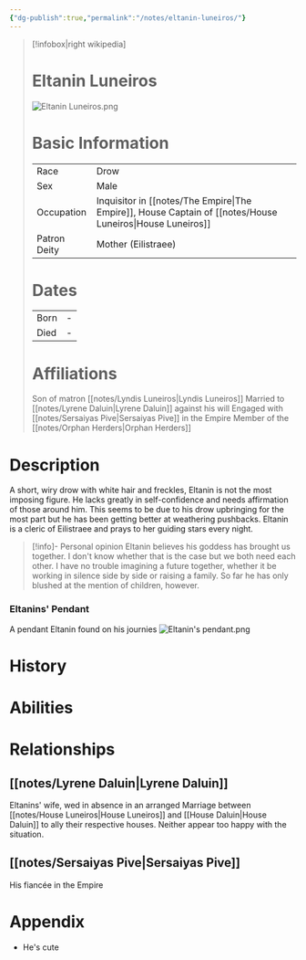 ```yaml
---
{"dg-publish":true,"permalink":"/notes/eltanin-luneiros/"}
---
```



> [!infobox|right wikipedia]
> # Eltanin Luneiros
> ![Eltanin Luneiros.png](/img/user/images/Eltanin%20Luneiros.png)
># Basic Information
> |  |   |
> | ---- | --- |
> | Race | Drow |
> | Sex | Male |
> | Occupation | Inquisitor in [[notes/The Empire\|The Empire]], House Captain of [[notes/House Luneiros\|House Luneiros]] |
> | Patron Deity | Mother (Eilistraee) |
> # Dates
>  |  |   |
> | ---- | --- |
> | Born | - |
> | Died | - |
> # Affiliations
> Son of matron [[notes/Lyndis Luneiros\|Lyndis Luneiros]]
> Married to [[notes/Lyrene Daluin\|Lyrene Daluin]] against his will
> Engaged with [[notes/Sersaiyas Pive\|Sersaiyas Pive]] in the Empire
> Member of the [[notes/Orphan Herders\|Orphan Herders]]

# Description
A short, wiry drow with white hair and freckles, Eltanin is not the most imposing figure. He lacks greatly in self-confidence and needs affirmation of those around him. This seems to be due to his drow upbringing for the most part but he has been getting better at weathering pushbacks. 
Eltanin is a cleric of Eilistraee and prays to her guiding stars every night.
>[!info]- Personal opinion
Eltanin believes his goddess has brought us together. I don't know whether that is the case but we both need each other. I have no trouble imagining a future together, whether it be working in silence side by side or raising a family. So far he has only blushed at the mention of children, however. 

###
### Eltanins' Pendant
A pendant Eltanin found on his journies
![Eltanin's pendant.png](/img/user/images/Eltanin's%20pendant.png)

# History

# Abilities

# Relationships
## [[notes/Lyrene Daluin\|Lyrene Daluin]]
Eltanins' wife, wed in absence in an arranged Marriage between [[notes/House Luneiros\|House Luneiros]] and [[House Daluin\|House Daluin]] to ally their respective houses. Neither appear too happy with the situation.
## [[notes/Sersaiyas Pive\|Sersaiyas Pive]]
His fiancée in the Empire

# Appendix
 - He's cute